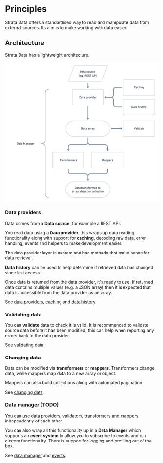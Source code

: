 # Principles

Strata Data offers a standardised way to read and manipulate data from external sources. Its aim is to make working with data easier.

## Architecture

Strata Data has a lightweight architecture.

![Architecture of Strata Data](.gitbook/assets/data-architecture.png)

### Data providers

Data comes from a **Data source**, for example a REST API.

You read data using a **Data provider**, this wraps up data reading functionality along with support for **caching**, decoding raw data, error handling, events and helpers to make development easier.

The data provider layer is custom and has methods that make sense for data retrieval.

**Data history** can be used to help determine if retrieved data has changed since last access.

Once data is returned from the data provider, it's ready to use. If returned data contains multiple values \(e.g. a JSON array\) then it is expected that data is accessible from the data provider as an array.

See [data providers](data-providers/data-providers.md), [caching](usage/caching.md) and [data history](advanced-usage/data-history.md).

### Validating data

You can **validate** data to check it is valid. It is recommended to validate source data before it has been modified, this can help when reporting any errors back to the data provider.

See [validating data](usage/validating.md).

### Changing data

Data can be modified via **transformers** or **mappers**. Transformers change data, while mappers map data to a new array or object.

Mappers can also build collections along with automated pagination.

See [changing data](changing-data/changing-data.md).

### Data manager \(TODO\)

You can use data providers, validators, transformers and mappers independently of each other.

You can also wrap all this functionality up in a **Data Manager** which supports an **event system** to allow you to subscribe to events and run custom functionality. There is support for logging and profiling out of the box.

See [data manager](https://github.com/strata/data/tree/19976c714b935c0075e883fa40c47c7fb5c8aa08/docs/data-manager.md) and [events](advanced-usage/events.md).

